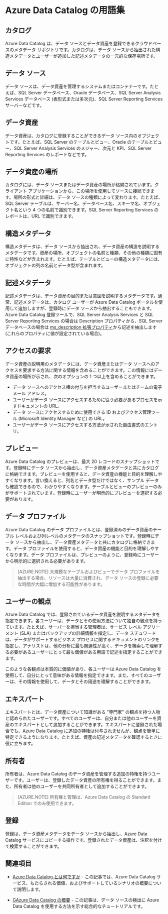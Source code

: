 <properties
   pageTitle="Azure Data Catalog の用語集"
   description="Azure Data Catalog のドキュメントで使用される概念と用語について説明します。"
   services="data-catalog"
   documentationCenter=""
   authors="steelanddata"
   manager="NA"
   editor=""
   tags=""/>
<tags
   ms.service="data-catalog"
   ms.devlang="NA"
   ms.topic="article"
   ms.tgt_pltfrm="NA"
   ms.workload="data-catalog"
   ms.date="02/08/2016"
   ms.author="maroche"/>

# Azure Data Catalog の用語集

## カタログ

Azure Data Catalog は、データ ソースとデータ資産を登録できるクラウドベースのメタデータ リポジトリです。カタログは、データ ソースから抽出された構造メタデータとユーザーが追加した記述メタデータの一元的な保存場所です。

## データ ソース

データ ソースは、データ資産を管理するシステムまたはコンテナーです。たとえば、SQL Server データベース、Oracle データベース、SQL Server Analysis Services データベース (表形式または多次元)、SQL Server Reporting Services サーバーなどです。

## データ資産

データ資産は、カタログに登録することができるデータ ソース内のオブジェクトです。たとえば、SQL Server のテーブルとビュー、Oracle のテーブルとビュー、SQL Server Analysis Services のメジャー、次元と KPI、SQL Server Reporting Services のレポートなどです。

## データ資産の場所

カタログには、データ ソースまたはデータ資産の場所が格納されています。クライアント アプリケーションから、この場所を使用してソースに接続できます。場所の形式と詳細は、データ ソースの種類によって変わります。たとえば、SQL Server テーブルは、サーバー名、データベース名、スキーマ名、オブジェクト名という 4 つの名前で識別できます。SQL Server Reporting Services のレポートは、URL で識別できます。

## 構造メタデータ

構造メタデータは、データ ソースから抽出され、データ資産の構造を説明するメタデータです。資産の場所、オブジェクトの名前と種類、その他の種類に固有に特性などが含まれます。たとえば、テーブルとビューの構造メタデータには、オブジェクトの列の名前とデータ型が含まれます。

## 記述メタデータ

記述メタデータは、データ資産の目的または意図を説明するメタデータです。通常、記述メタデータは、カタログ ユーザーが Azure Data Catalog ポータルを使用して追加しますが、登録時にデータ ソースから抽出することもできます。Azure Data Catalog 登録ツールで、SQL Server Analysis Services と SQL Server Reporting Services の場合は Description プロパティから、SQL Server データベースの場合は [ms\_description 拡張プロパティ](https://technet.microsoft.com/library/ms190243.aspx)から記述を抽出します (これらのプロパティに値が設定されている場合)。

## アクセスの要求

データ資産の説明用のメタデータには、データ資産またはデータ ソースへのアクセスを要求する方法に関する情報を含めることができます。この情報にはデータ資産の場所が示され、次のオプションの 1 つ以上を含めることができます。

- データ ソースへのアクセス権の付与を担当するユーザーまたはチームの電子メール アドレス。
- ユーザーがデータ ソースにアクセスするために従う必要があるプロセスを示すドキュメントの URL。
- データ ソースにアクセスするために使用できる ID およびアクセス管理ツール (Microsoft Identity Manager など) の URL。
- ユーザーがデータ ソースにアクセスする方法が示された自由書式のエントリ。

## プレビュー

Azure Data Catalog のプレビューは、最大 20 レコードのスナップショットです。登録時にデータ ソースから抽出し、データ資産メタデータと共にカタログに格納できます。プレビューを使用すると、データ資産の機能と目的を理解しやすくなります。言い換えると、列名とデータ型だけではなく、サンプル データも確認できるので、わかりやすくなります。テーブルとビューのプレビューのみがサポートされています。登録時にユーザーが明示的にプレビューを選択する必要があります。

## データ プロファイル

Azure Data Catalog のデータ プロファイルとは、登録済みのデータ資産のテーブル レベルおよび列レベルのメタデータのスナップショットです。登録時にデータ ソースから抽出し、データ資産メタデータと共にカタログに格納できます。データ プロファイルを使用すると、データ資産の機能と目的を理解しやすくなります。データ プロファイルは、プレビューのように、登録時にユーザーから明示的に選択される必要があります。

> [AZURE.NOTE] 大規模なテーブルおよびビューでデータ プロファイルを抽出する場合、リソースは大量に消費され、データ ソースの登録に必要な時間が大幅に増加する可能性があります。

## ユーザーの観点

Azure Data Catalog では、登録されているデータ資産を説明するメタデータを指定できます。各ユーザーは、データとその使用方法について独自の観点を持っています。たとえば、サーバーを担当する管理者は、サービス レベル アグリーメント (SLA) またはバックアップの詳細情報を指定し、データ スチュワードは、データがサポートするビジネス プロセスに関するドキュメントのリンクを指定し、アナリストは、他の分析に最も関連性が高く、データを検索して理解する必要があるユーザーにとって最も価値がある用語で記述を指定することができます。

このような各観点は本質的に価値があり、各ユーザーは Azure Data Catalog を使用して、自分にとって意味がある情報を指定できます。また、すべてのユーザーは、その情報を使用して、データとその用途を理解することができます。

## エキスパート

エキスパートとは、データ資産について知識がある "専門家" の観点を持つ人物と認められたユーザーです。すべてのユーザーは、自分または他のユーザーを資産のエキスパートとして追加することができます。エキスパートに登録された場合でも、Azure Data Catalog に追加の特権は付与されませんが、観点を簡単に特定できるようになります。たとえば、資産の記述メタデータを確認するときに役に立ちます。

## 所有者

所有者は、Azure Data Catalog のデータ資産を管理する追加の特権を持つユーザーです。ユーザーは、登録したデータ資産の所有権を得ることができます。また、所有者は他のユーザーを共同所有者として追加することができます。
> [AZURE.NOTE] 所有権と管理は、Azure Data Catalog の Standard Edition でのみ使用できます。

## 登録

登録は、データ資産メタデータをデータ ソースから抽出し、Azure Data Catalog サービスにコピーする操作です。登録されたデータ資産は、注釈を付けて検索することができます。

## 関連項目

- [Azure Data Catalog とは何ですか](data-catalog-what-is-data-catalog.md) - この記事では、Azure Data Catalog サービス、もたらされる価値、およびサポートしているシナリオの概要について説明します。

- [GAzure Data Catalog の概要](data-catalog-get-started.md) - この記事は、データ ソースの検出に Azure Data Catalog を使用する方法を示す総合的なチュートリアルです。

<!---HONumber=AcomDC_0211_2016-->
